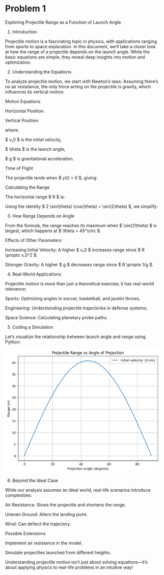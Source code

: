 # Problem 1
Exploring Projectile Range as a Function of Launch Angle

1. Introduction

Projectile motion is a fascinating topic in physics, with applications ranging from sports to space exploration. In this document, we’ll take a closer look at how the range of a projectile depends on the launch angle. While the basic equations are simple, they reveal deep insights into motion and optimization.

2. Understanding the Equations

To analyze projectile motion, we start with Newton’s laws. Assuming there’s no air resistance, the only force acting on the projectile is gravity, which influences its vertical motion.

Motion Equations

Horizontal Position:


Vertical Position:


where:

$ v_0 $ is the initial velocity,

$ \theta $ is the launch angle,

$ g $ is gravitational acceleration.

Time of Flight

The projectile lands when $ y(t) = 0 $, giving:


Calculating the Range

The horizontal range $ R $ is:

Using the identity $ 2 \sin(\theta) \cos(\theta) = \sin(2\theta) $, we simplify:


3. How Range Depends on Angle

From the formula, the range reaches its maximum when $ \sin(2\theta) $ is largest, which happens at $ \theta = 45^\circ $.

Effects of Other Parameters

Increasing Initial Velocity: A higher $ v_0 $ increases range since $ R \propto v_0^2 $.

Stronger Gravity: A higher $ g $ decreases range since $ R \propto 1/g $.

4. Real-World Applications

Projectile motion is more than just a theoretical exercise; it has real-world relevance:

Sports: Optimizing angles in soccer, basketball, and javelin throws.

Engineering: Understanding projectile trajectories in defense systems.

Space Science: Calculating planetary probe paths.

5. Coding a Simulation

Let’s visualize the relationship between launch angle and range using Python:

![alt text](Unknown-1.png)

6. Beyond the Ideal Case

While our analysis assumes an ideal world, real-life scenarios introduce complexities:

Air Resistance: Slows the projectile and shortens the range.

Uneven Ground: Alters the landing point.

Wind: Can deflect the trajectory.

Possible Extensions

Implement air resistance in the model.

Simulate projectiles launched from different heights.

Understanding projectile motion isn’t just about solving equations—it’s about applying physics to real-life problems in an intuitive way!

